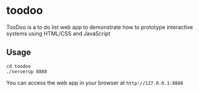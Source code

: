 # toodoo
TooDoo is a to do list web app to demonstrate how to prototype interactive systems using HTML/CSS and JavaScript

## Usage
```
cd toodoo
./serverup 8888
```

You can access the web app in your browser at ```http://127.0.0.1:8888```
